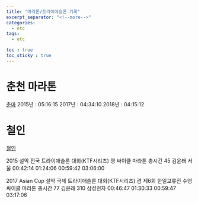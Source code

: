```yaml
---
title: "마라톤/트라이에슬론 기록"
excerpt_separator: "<!--more-->"
categories:
  - etc
tags:
  - etc

toc : true
toc_sticky : true
---
```


# 춘천 마라톤
[춘마](https://www.chuncheonmarathon.com/all_time_record.html)
2015년 : 05:16:15
2017년 : 04:34:10
2018년 : 04:15:12

# 철인
[철인](https://www.triathlon.or.kr/results/results/record/?sPart=8589&mode=record&tourcd=481&page=1&sYear=2017&field=tour_title&keyword=%EC%84%A4%EC%95%85)  

2015 설악 전국 트라이애슬론 대회(KTF시리즈)
                  영         싸이클       마라톤      총시간
45	김윤래		서울	00:42:14		01:24:06		00:59:42	03:06:00

2017 Asian Cup 설악 국제 트라이애슬론 대회(KTF시리즈) 겸 제6회 한일교류전
                        수영         싸이클       마라톤      총시간
77	김윤래	310	삼성전자	00:46:47		01:30:33		00:59:47	03:17:06
